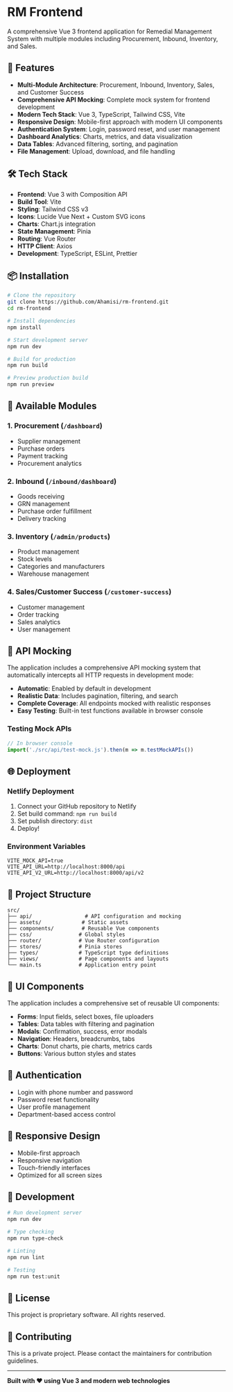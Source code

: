 # RM Frontend

A comprehensive Vue 3 frontend application for Remedial Management System with multiple modules including Procurement, Inbound, Inventory, and Sales.

## 🚀 Features

- **Multi-Module Architecture**: Procurement, Inbound, Inventory, Sales, and Customer Success
- **Comprehensive API Mocking**: Complete mock system for frontend development
- **Modern Tech Stack**: Vue 3, TypeScript, Tailwind CSS, Vite
- **Responsive Design**: Mobile-first approach with modern UI components
- **Authentication System**: Login, password reset, and user management
- **Dashboard Analytics**: Charts, metrics, and data visualization
- **Data Tables**: Advanced filtering, sorting, and pagination
- **File Management**: Upload, download, and file handling

## 🛠️ Tech Stack

- **Frontend**: Vue 3 with Composition API
- **Build Tool**: Vite
- **Styling**: Tailwind CSS v3
- **Icons**: Lucide Vue Next + Custom SVG icons
- **Charts**: Chart.js integration
- **State Management**: Pinia
- **Routing**: Vue Router
- **HTTP Client**: Axios
- **Development**: TypeScript, ESLint, Prettier

## 📦 Installation

```bash
# Clone the repository
git clone https://github.com/Ahamisi/rm-frontend.git
cd rm-frontend

# Install dependencies
npm install

# Start development server
npm run dev

# Build for production
npm run build

# Preview production build
npm run preview
```

## 🎯 Available Modules

### 1. **Procurement** (`/dashboard`)
- Supplier management
- Purchase orders
- Payment tracking
- Procurement analytics

### 2. **Inbound** (`/inbound/dashboard`)
- Goods receiving
- GRN management
- Purchase order fulfillment
- Delivery tracking

### 3. **Inventory** (`/admin/products`)
- Product management
- Stock levels
- Categories and manufacturers
- Warehouse management

### 4. **Sales/Customer Success** (`/customer-success`)
- Customer management
- Order tracking
- Sales analytics
- User management

## 🔧 API Mocking

The application includes a comprehensive API mocking system that automatically intercepts all HTTP requests in development mode:

- **Automatic**: Enabled by default in development
- **Realistic Data**: Includes pagination, filtering, and search
- **Complete Coverage**: All endpoints mocked with realistic responses
- **Easy Testing**: Built-in test functions available in browser console

### Testing Mock APIs
```javascript
// In browser console
import('./src/api/test-mock.js').then(m => m.testMockAPIs())
```

## 🌐 Deployment

### Netlify Deployment
1. Connect your GitHub repository to Netlify
2. Set build command: `npm run build`
3. Set publish directory: `dist`
4. Deploy!

### Environment Variables
```env
VITE_MOCK_API=true
VITE_API_URL=http://localhost:8000/api
VITE_API_V2_URL=http://localhost:8000/api/v2
```

## 📁 Project Structure

```
src/
├── api/                 # API configuration and mocking
├── assets/             # Static assets
├── components/         # Reusable Vue components
├── css/               # Global styles
├── router/            # Vue Router configuration
├── stores/            # Pinia stores
├── types/             # TypeScript type definitions
├── views/             # Page components and layouts
└── main.ts            # Application entry point
```

## 🎨 UI Components

The application includes a comprehensive set of reusable UI components:

- **Forms**: Input fields, select boxes, file uploaders
- **Tables**: Data tables with filtering and pagination
- **Modals**: Confirmation, success, error modals
- **Navigation**: Headers, breadcrumbs, tabs
- **Charts**: Donut charts, pie charts, metrics cards
- **Buttons**: Various button styles and states

## 🔐 Authentication

- Login with phone number and password
- Password reset functionality
- User profile management
- Department-based access control

## 📱 Responsive Design

- Mobile-first approach
- Responsive navigation
- Touch-friendly interfaces
- Optimized for all screen sizes

## 🚧 Development

```bash
# Run development server
npm run dev

# Type checking
npm run type-check

# Linting
npm run lint

# Testing
npm run test:unit
```

## 📄 License

This project is proprietary software. All rights reserved.

## 👥 Contributing

This is a private project. Please contact the maintainers for contribution guidelines.

---

**Built with ❤️ using Vue 3 and modern web technologies**
